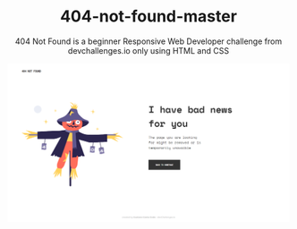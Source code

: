 <h1 align="center">404-not-found-master</h1>
<p align="center">404 Not Found is a beginner Responsive Web Developer challenge from devchallenges.io only using HTML and CSS</p>
<img src="Results/404 results desktop.png">
